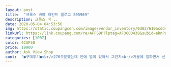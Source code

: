 ```yaml
---
layout: post 
title:  "크록스 바야 라인드 클로그 205969" 
description: 크록스 바 ..
date: 2020-05-04 04:53:56 
img: https://static.coupangcdn.com/image/vendor_inventory/0d82/610acdd4d8d63a6d7c09ec6a8285323942f9fe780ac1594f39d4202f52ba.jpg 
linkUrl: https://link.coupang.com/re/AFFSDP?lptag=AF3600438&subid=ahnPublicAsk&pageKey=296311037&itemId=934277211&vendorItemId=5314846163&traceid=V0-113-9cf888dce207cd77 
categories: [1007] 
color: 4CAF50 
price: 19900 
author: Ask View Shop 
cont:  "●구매후기●<br/>270주문했는데 안에 털이 있어서 그런지<br/>겨울에 일하면서 신기 좋을 듯합니다.<br/><br/>그래서 270시켰더니 맞네요~!!<br/>다른 크록스 270은 약간 편하게 넉넉하면<br/>따뜻해요.<br/> 다른 매장에서 싸게 판다고 거의 디자인 비슷한 상품 34900원인가에 파는 것 보고 쿠팡검색해보니 가격대비 훨씬 사서 바로 구매했어요.<br/> 디자인이 조금 달랐을수도 있는데 색깔, 신발 안감에 쓰인 퍼는 똑같았어요.<br/> 아주 잘 쓰고 있습니다.<br/> 실내용, 실외용 모두 적합한 털신이에요.<br/><br/>발길이는 250정도인데 발볼이 넓어서 평소 260신어요.<br/><br/>발이 아주 따뜻하네요<br/>약간 타이트합니다.<br/><br/>이건 약간 불편한듯 끼네요.<br/><br/>" 
---
```

